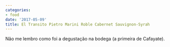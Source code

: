 ```yaml
---
categories:
- food
date: '2017-05-09'
title: El Transito Pietro Marini Roble Cabernet Sauvignon-Syrah
---
```


Não me lembro como foi a degustação na bodega (a primeira de Cafayate).